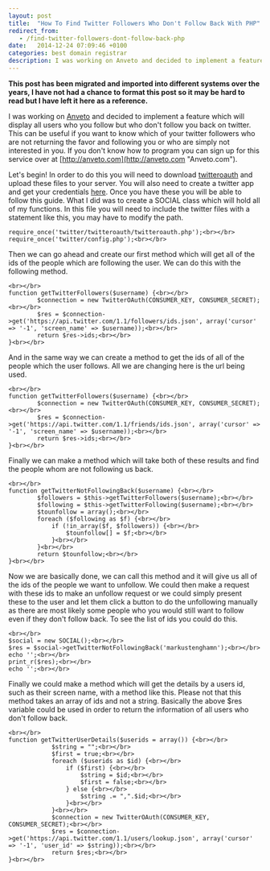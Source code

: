 ```yaml
---
layout: post
title:  "How To Find Twitter Followers Who Don't Follow Back With PHP"
redirect_from:
   - /find-twitter-followers-dont-follow-back-php
date:   2014-12-24 07:09:46 +0100
categories: best domain registrar
description: I was working on Anveto and decided to implement a feature which will display all users who you follow but who don't follow you back on t...
---
```


**This post has been migrated and imported into different systems over the years, I have not had a chance to format this post so it may be hard to read but I have left it here as a reference.**

I was working on [Anveto](http://anveto.com "Anveto") and decided to implement a feature which will display all users who you follow but who don't follow you back on twitter. This can be useful if you want to know which of your twitter followers who are not returning the favor and following you or who are simply not interested in you. If you don't know how to program you can sign up for this service over at [http://anveto.com](http://anveto.com "Anveto.com").  
  
 Let's begin! In order to do this you will need to download [twitteroauth](https://github.com/abraham/twitteroauth "Twitteroauth") and upload these files to your server. You will also need to create a twitter app and get your credentials [here](https://apps.twitter.com/ "Create a twitter app"). Once you have these you will be able to follow this guide. What I did was to create a SOCIAL class which will hold all of my functions. In this file you will need to include the twitter files with a statement like this, you may have to modify the path.

```
require_once('twitter/twitteroauth/twitteroauth.php');<br></br>
require_once('twitter/config.php');<br></br>
```  
  
 Then we can go ahead and create our first method which will get all of the ids of the people which are following the user. We can do this with the following method.  
  
```
<br></br>
function getTwitterFollowers($username) {<br></br>
        $connection = new TwitterOAuth(CONSUMER_KEY, CONSUMER_SECRET);<br></br>
        $res = $connection->get('https://api.twitter.com/1.1/followers/ids.json', array('cursor' => '-1', 'screen_name' => $username));<br></br>
        return $res->ids;<br></br>
}<br></br>
```  
  
 And in the same way we can create a method to get the ids of all of the people which the user follows. All we are changing here is the url being used.  
  
```
<br></br>
function getTwitterFollowers($username) {<br></br>
        $connection = new TwitterOAuth(CONSUMER_KEY, CONSUMER_SECRET);<br></br>
        $res = $connection->get('https://api.twitter.com/1.1/friends/ids.json', array('cursor' => '-1', 'screen_name' => $username));<br></br>
        return $res->ids;<br></br>
}<br></br>
```  
  
 Finally we can make a method which will take both of these results and find the people whom are not following us back.  
  
```
<br></br>
function getTwitterNotFollowingBack($username) {<br></br>
        $followers = $this->getTwitterFollowers($username);<br></br>
        $following = $this->getTwitterFollowing($username);<br></br>
        $tounfollow = array();<br></br>
        foreach ($following as $f) {<br></br>
            if (!in_array($f, $followers)) {<br></br>
                $tounfollow[] = $f;<br></br>
            }<br></br>
        }<br></br>
        return $tounfollow;<br></br>
}<br></br>
```  
  
 Now we are basically done, we can call this method and it will give us all of the ids of the people we want to unfollow. We could then make a request with these ids to make an unfollow request or we could simply present these to the user and let them click a button to do the unfollowing manually as there are most likely some people who you would still want to follow even if they don't follow back. To see the list of ids you could do this.  
  
```
<br></br>
$social = new SOCIAL();<br></br>
$res = $social->getTwitterNotFollowingBack('markustenghamn');<br></br>
echo '';<br></br>
print_r($res);<br></br>
echo '';<br></br>
```  
  
 Finally we could make a method which will get the details by a users id, such as their screen name, with a method like this. Please not that this method takes an array of ids and not a string. Basically the above $res variable could be used in order to return the information of all users who don't follow back.  
  
```
<br></br>
function getTwitterUserDetails($userids = array()) {<br></br>
            $string = "";<br></br>
            $first = true;<br></br>
            foreach ($userids as $id) {<br></br>
                if ($first) {<br></br>
                    $string = $id;<br></br>
                    $first = false;<br></br>
                } else {<br></br>
                    $string .= ",".$id;<br></br>
                }<br></br>
            }<br></br>
            $connection = new TwitterOAuth(CONSUMER_KEY, CONSUMER_SECRET);<br></br>
            $res = $connection->get('https://api.twitter.com/1.1/users/lookup.json', array('cursor' => '-1', 'user_id' => $string));<br></br>
            return $res;<br></br>
}<br></br>
```